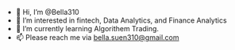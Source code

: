 - 👋 Hi, I’m @Bella310
- 👀 I’m interested in fintech, Data Analytics, and Finance Analytics
- 🌱 I’m currently learning Algorithem Trading. 
- 📫 Please reach me via bella.suen310@gmail.com

<!---
Bella310/Bella310 is a ✨ special ✨ repository because its `README.md` (this file) appears on your GitHub profile.
You can click the Preview link to take a look at your changes.
--->
